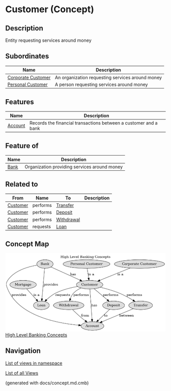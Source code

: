 # Customer (Concept)
## Description
Entity requesting services around money

## Subordinates
| Name | Description |
|---|---|
| [Corporate Customer](../../mybank/concepts/corporate-customer.md) | An organization requesting services around money |
| [Personal Customer](../../mybank/concepts/personal-customer.md) | A person requesting services around money |

## Features
| Name | Description |
|---|---|
| [Account](../../mybank/concepts/account.md) | Records the financial transactions between a customer and a bank |

## Feature of
| Name | Description |
|---|---|
| [Bank](../../mybank/concepts/bank.md) | Organization providing services around money |

## Related to
| From | Name | To | Description |
|---|---|---|---|
| [Customer](../../mybank/concepts/customer.md) | performs | [Transfer](../../mybank/concepts/transfer.md) |  |
| [Customer](../../mybank/concepts/customer.md) | performs | [Deposit](../../mybank/concepts/deposit.md) |  |
| [Customer](../../mybank/concepts/customer.md) | performs | [Withdrawal](../../mybank/concepts/withdrawal.md) |  |
| [Customer](../../mybank/concepts/customer.md) | requests | [Loan](../../mybank/concepts/loan.md) |  |

## Concept Map
![High Level Banking Concepts](../../mybank/concepts/concept-view.png)
[High Level Banking Concepts](../../mybank/concepts/concept-view.md)


## Navigation
[List of views in namespace](./views-in-namespace.md)

[List of all Views](../../views.md)

(generated with docs/concept.md.cmb)
